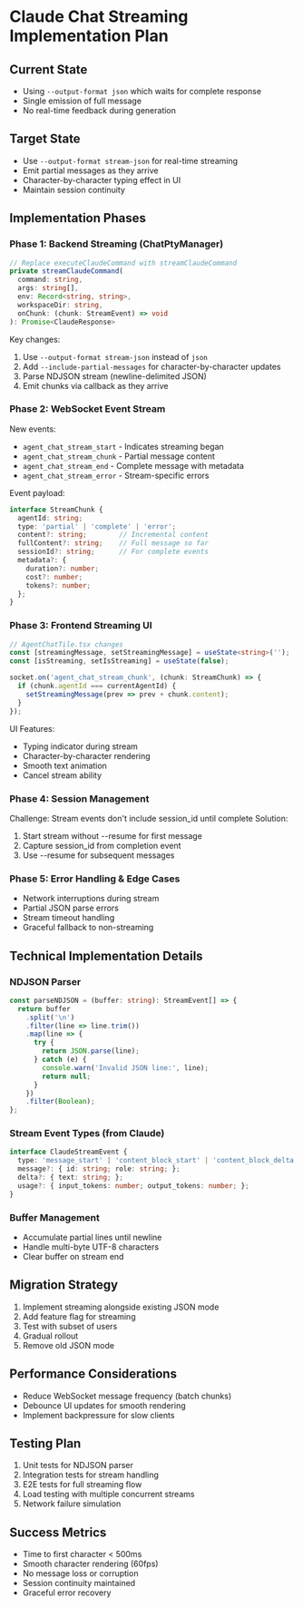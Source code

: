 # Claude Chat Streaming Implementation Plan

## Current State
- Using `--output-format json` which waits for complete response
- Single emission of full message
- No real-time feedback during generation

## Target State
- Use `--output-format stream-json` for real-time streaming
- Emit partial messages as they arrive
- Character-by-character typing effect in UI
- Maintain session continuity

## Implementation Phases

### Phase 1: Backend Streaming (ChatPtyManager)
```typescript
// Replace executeClaudeCommand with streamClaudeCommand
private streamClaudeCommand(
  command: string,
  args: string[],
  env: Record<string, string>,
  workspaceDir: string,
  onChunk: (chunk: StreamEvent) => void
): Promise<ClaudeResponse>
```

Key changes:
1. Use `--output-format stream-json` instead of `json`
2. Add `--include-partial-messages` for character-by-character updates
3. Parse NDJSON stream (newline-delimited JSON)
4. Emit chunks via callback as they arrive

### Phase 2: WebSocket Event Stream
New events:
- `agent_chat_stream_start` - Indicates streaming began
- `agent_chat_stream_chunk` - Partial message content
- `agent_chat_stream_end` - Complete message with metadata
- `agent_chat_stream_error` - Stream-specific errors

Event payload:
```typescript
interface StreamChunk {
  agentId: string;
  type: 'partial' | 'complete' | 'error';
  content?: string;        // Incremental content
  fullContent?: string;    // Full message so far
  sessionId?: string;      // For complete events
  metadata?: {
    duration?: number;
    cost?: number;
    tokens?: number;
  };
}
```

### Phase 3: Frontend Streaming UI
```typescript
// AgentChatTile.tsx changes
const [streamingMessage, setStreamingMessage] = useState<string>('');
const [isStreaming, setIsStreaming] = useState(false);

socket.on('agent_chat_stream_chunk', (chunk: StreamChunk) => {
  if (chunk.agentId === currentAgentId) {
    setStreamingMessage(prev => prev + chunk.content);
  }
});
```

UI Features:
- Typing indicator during stream
- Character-by-character rendering
- Smooth text animation
- Cancel stream ability

### Phase 4: Session Management
Challenge: Stream events don't include session_id until complete
Solution:
1. Start stream without --resume for first message
2. Capture session_id from completion event
3. Use --resume for subsequent messages

### Phase 5: Error Handling & Edge Cases
- Network interruptions during stream
- Partial JSON parse errors
- Stream timeout handling
- Graceful fallback to non-streaming

## Technical Implementation Details

### NDJSON Parser
```typescript
const parseNDJSON = (buffer: string): StreamEvent[] => {
  return buffer
    .split('\n')
    .filter(line => line.trim())
    .map(line => {
      try {
        return JSON.parse(line);
      } catch (e) {
        console.warn('Invalid JSON line:', line);
        return null;
      }
    })
    .filter(Boolean);
};
```

### Stream Event Types (from Claude)
```typescript
interface ClaudeStreamEvent {
  type: 'message_start' | 'content_block_start' | 'content_block_delta' | 'content_block_stop' | 'message_stop';
  message?: { id: string; role: string; };
  delta?: { text: string; };
  usage?: { input_tokens: number; output_tokens: number; };
}
```

### Buffer Management
- Accumulate partial lines until newline
- Handle multi-byte UTF-8 characters
- Clear buffer on stream end

## Migration Strategy
1. Implement streaming alongside existing JSON mode
2. Add feature flag for streaming
3. Test with subset of users
4. Gradual rollout
5. Remove old JSON mode

## Performance Considerations
- Reduce WebSocket message frequency (batch chunks)
- Debounce UI updates for smooth rendering
- Implement backpressure for slow clients

## Testing Plan
1. Unit tests for NDJSON parser
2. Integration tests for stream handling
3. E2E tests for full streaming flow
4. Load testing with multiple concurrent streams
5. Network failure simulation

## Success Metrics
- Time to first character < 500ms
- Smooth character rendering (60fps)
- No message loss or corruption
- Session continuity maintained
- Graceful error recovery